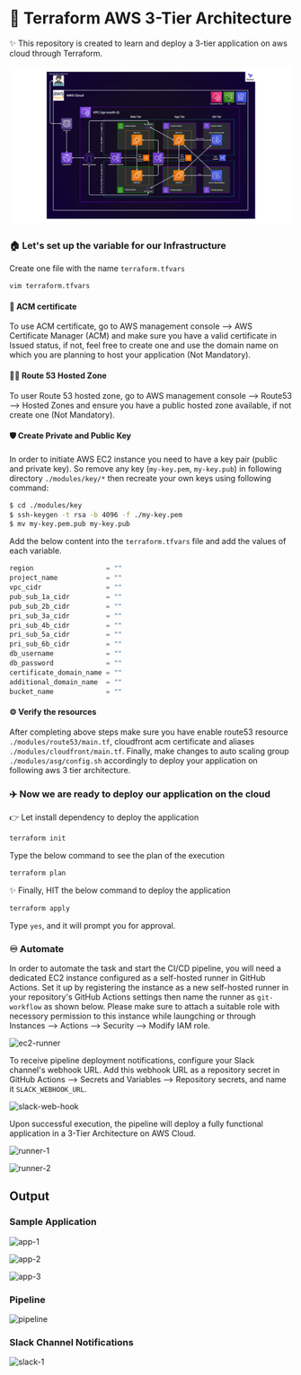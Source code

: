 # 🚀 Terraform AWS 3-Tier Architecture

✨ This repository is created to learn and deploy a 3-tier application on aws cloud through Terraform. 

<img src="https://raw.githubusercontent.com/Roni-Boiz/terraform-aws-3-tier-architecture/refs/heads/main/3TierArch.svg">

### 🏠 Let's set up the variable for our Infrastructure

Create one file with the name `terraform.tfvars`

```sh
vim terraform.tfvars
```

#### 🔐 ACM certificate

To use ACM certificate, go to AWS management console --> AWS Certificate Manager (ACM) and make sure you have a valid certificate in Issued status, if not, feel free to create one and use the domain name on which you are planning to host your application (Not Mandatory).

#### 👨‍💻 Route 53 Hosted Zone

To user Route 53 hosted zone, go to AWS management console --> Route53 --> Hosted Zones and ensure you have a public hosted zone available, if not create one (Not Mandatory).

#### 🛡 Create Private and Public Key

In order to initiate AWS EC2 instance you need to have a key pair (public and private key). So remove any key (`my-key.pem`, `my-key.pub`) in following directory `./modules/key/*` then recreate your own keys using following command:

```bash
$ cd ./modules/key
$ ssh-keygen -t rsa -b 4096 -f ./my-key.pem
$ mv my-key.pem.pub my-key.pub
```

Add the below content into the `terraform.tfvars` file and add the values of each variable.

```javascript
region                  = ""
project_name            = ""
vpc_cidr                = ""
pub_sub_1a_cidr         = ""
pub_sub_2b_cidr         = ""
pri_sub_3a_cidr         = ""
pri_sub_4b_cidr         = ""
pri_sub_5a_cidr         = ""
pri_sub_6b_cidr         = ""
db_username             = ""
db_password             = ""
certificate_domain_name = ""
additional_domain_name  = ""
bucket_name             = ""
```

#### ⚙️ Verify the resources

After completing above steps make sure you have enable route53 resource `./modules/route53/main.tf`, cloudfront acm certificate and aliases `./modules/cloudfront/main.tf`. Finally, make changes to auto scaling group `./modules/asg/config.sh` accordingly to deploy your application on following aws 3 tier architecture.

### ✈️ Now we are ready to deploy our application on the cloud 

👉 Let install dependency to deploy the application 

```sh
terraform init 
```

Type the below command to see the plan of the execution 

```sh
terraform plan
```

✨ Finally, HIT the below command to deploy the application

```sh
terraform apply 
```

Type `yes`, and it will prompt you for approval.

### ♾️ Automate

In order to automate the task and start the CI/CD pipeline, you will need a dedicated EC2 instance configured as a self-hosted runner in GitHub Actions. Set it up by registering the instance as a new self-hosted runner in your repository's GitHub Actions settings then name the runner as `git-workflow` as shown below. Please make sure to attach a suitable role with necessory permission to this instance while laungching or through Instances --> Actions --> Security --> Modify IAM role.

![ec2-runner](https://github.com/user-attachments/assets/6a046f6e-0cab-4245-bdd0-cc76c8888d80)

To receive pipeline deployment notifications, configure your Slack channel's webhook URL. Add this webhook URL as a repository secret in GitHub Actions --> Secrets and Variables --> Repository secrets, and name it `SLACK_WEBHOOK_URL`.

![slack-web-hook](https://github.com/user-attachments/assets/3c28f8c7-29d9-4933-9548-b9975c89515c)

Upon successful execution, the pipeline will deploy a fully functional application in a 3-Tier Architecture on AWS Cloud.

![runner-1](https://github.com/user-attachments/assets/96b93af5-7e22-40ea-b58f-3de392b5df84)

![runner-2](https://github.com/user-attachments/assets/05afa19a-7a54-401d-86a1-d99810a74eac)

## Output

### Sample Application

![app-1](https://github.com/user-attachments/assets/3c6ee116-207c-4bbe-8784-e07812e52a2c)

![app-2](https://github.com/user-attachments/assets/96f5bc10-6331-411e-af30-faf89ca65168)

![app-3](https://github.com/user-attachments/assets/b973b63d-57a3-4f1b-8ce8-52c3a357d9fc)


### Pipeline

![pipeline](https://github.com/user-attachments/assets/015ee177-a3d0-4d6d-9960-4d1e82cf3e52)


### Slack Channel Notifications

![slack-1](https://github.com/user-attachments/assets/fedce9c4-2b79-486b-90d4-f0d49f06dfe1)
